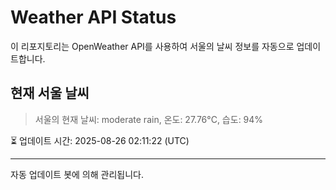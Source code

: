 
# Weather API Status

이 리포지토리는 OpenWeather API를 사용하여 서울의 날씨 정보를 자동으로 업데이트합니다.

## 현재 서울 날씨
> 서울의 현재 날씨: moderate rain, 온도: 27.76°C, 습도: 94%

⏳ 업데이트 시간: 2025-08-26 02:11:22 (UTC)

---
자동 업데이트 봇에 의해 관리됩니다.
